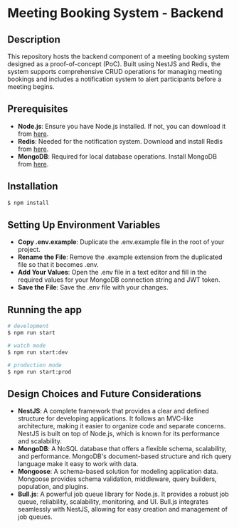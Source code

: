 # Meeting Booking System - Backend
## Description
This repository hosts the backend component of a meeting booking system designed as a proof-of-concept (PoC). Built using NestJS and Redis, the system supports comprehensive CRUD operations for managing meeting bookings and includes a notification system to alert participants before a meeting begins.

## Prerequisites
- **Node.js**: Ensure you have Node.js installed. If not, you can download it from [here](https://nodejs.org/en).
- **Redis**: Needed for the notification system. Download and install Redis from [here](https://redis.io/download/).
- **MongoDB**: Required for local database operations. Install MongoDB from [here](https://www.mongodb.com/try/download/community).

## Installation

```bash
$ npm install
```
## Setting Up Environment Variables
- **Copy .env.example**: Duplicate the .env.example file in the root of your project.
- **Rename the File**: Remove the .example extension from the duplicated file so that it becomes .env.
- **Add Your Values**: Open the .env file in a text editor and fill in the required values for your MongoDB connection string and JWT token.
- **Save the File**: Save the .env file with your changes.

## Running the app

```bash
# development
$ npm run start

# watch mode
$ npm run start:dev

# production mode
$ npm run start:prod
```
## Design Choices and Future Considerations

- **NestJS**: A complete framework that provides a clear and defined structure for developing applications. It follows an MVC-like architecture, making it easier to organize code and separate concerns. NestJS is built on top of Node.js, which is known for its performance and scalability.
- **MongoDB**: A NoSQL database that offers a flexible schema, scalability, and performance. MongoDB's document-based structure and rich query language make it easy to work with data.
- **Mongoose**: A schema-based solution for modeling application data. Mongoose provides schema validation, middleware, query builders, population, and plugins.
- **Bull.js**: A powerful job queue library for Node.js. It provides a robust job queue, reliability, scalability, monitoring, and UI. Bull.js integrates seamlessly with NestJS, allowing for easy creation and management of job queues.

